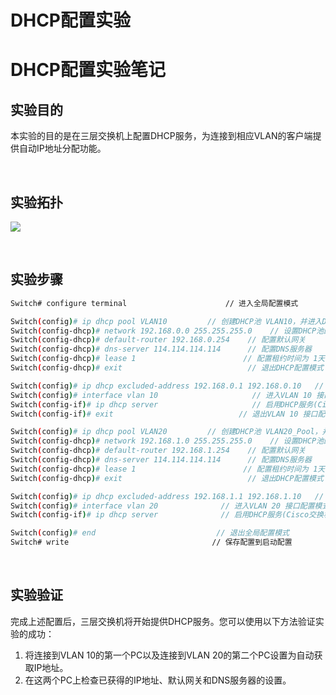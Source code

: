 # DHCP配置实验


# DHCP配置实验笔记

## 实验目的
本实验的目的是在三层交换机上配置DHCP服务，为连接到相应VLAN的客户端提供自动IP地址分配功能。

​	

## 实验拓扑

![](https://pic.imgdb.cn/item/64b652391ddac507cc8f932c.jpg)

​	

## 实验步骤

```bash
Switch# configure terminal                      // 进入全局配置模式

Switch(config)# ip dhcp pool VLAN10         // 创建DHCP池 VLAN10，并进入DHCP配置模式
Switch(config-dhcp)# network 192.168.0.0 255.255.255.0    // 设置DHCP池的IP地址范围
Switch(config-dhcp)# default-router 192.168.0.254    // 配置默认网关
Switch(config-dhcp)# dns-server 114.114.114.114      // 配置DNS服务器
Switch(config-dhcp)# lease 1                        // 配置租约时间为 1天(非必须)
Switch(config-dhcp)# exit                            // 退出DHCP配置模式

Switch(config)# ip dhcp excluded-address 192.168.0.1 192.168.0.10   // 排除默认网关地址范围(非必须)
Switch(config)# interface vlan 10                     // 进入VLAN 10 接口配置模式
Switch(config-if)# ip dhcp server                     // 启用DHCP服务(Cisco交换机默认开启)
Switch(config-if)# exit                            // 退出VLAN 10 接口配置模式

Switch(config)# ip dhcp pool VLAN20         // 创建DHCP池 VLAN20_Pool，并进入DHCP配置模式
Switch(config-dhcp)# network 192.168.1.0 255.255.255.0    // 设置DHCP池的IP地址范围
Switch(config-dhcp)# default-router 192.168.1.254    // 配置默认网关
Switch(config-dhcp)# dns-server 114.114.114.114      // 配置DNS服务器
Switch(config-dhcp)# lease 1                        // 配置租约时间为 1天(非必须)
Switch(config-dhcp)# exit                            // 退出DHCP配置模式

Switch(config)# ip dhcp excluded-address 192.168.1.1 192.168.1.10   // 排除默认网关地址范围(非必须)
Switch(config)# interface vlan 20              // 进入VLAN 20 接口配置模式
Switch(config-if)# ip dhcp server              // 启用DHCP服务(Cisco交换机默认开启)

Switch(config)# end                           // 退出全局配置模式
Switch# write							     // 保存配置到启动配置
```

​	

## 实验验证

完成上述配置后，三层交换机将开始提供DHCP服务。您可以使用以下方法验证实验的成功：

1. 将连接到VLAN 10的第一个PC以及连接到VLAN 20的第二个PC设置为自动获取IP地址。
2. 在这两个PC上检查已获得的IP地址、默认网关和DNS服务器的设置。
